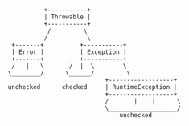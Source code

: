                    +-----------+
                   | Throwable |
                   +-----------+
                    /         \
                   /           \
          +-------+          +-----------+
          | Error |          | Exception |
          +-------+          +-----------+
          /   |   \       /  |  \        \
         \________/      \______/         \
                                    +------------------+
         unchecked      checked     | RuntimeException |
                                    +------------------+
                                    /       |    |      \
                                    \___________________/
                                        unchecked